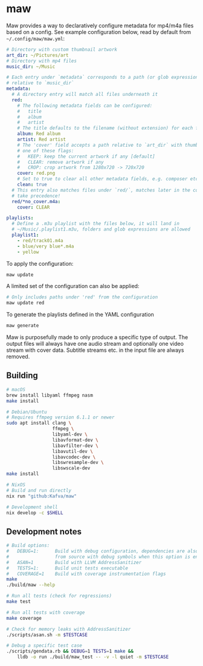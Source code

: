 # maw
Maw provides a way to declaratively configure metadata for mp4/m4a files based
on a config. See example configuration below, read by default from
`~/.config/maw/maw.yml`:

```yaml
# Directory with custom thumbnail artwork
art_dir: ~/Pictures/art
# Directory with mp4 files
music_dir: ~/Music

# Each entry under `metadata` corresponds to a path (or glob expression)
# relative to `music_dir`
metadata:
  # A directory entry will match all files underneath it
  red:
    # The following metadata fields can be configured:
    #   title
    #   album
    #   artist
    # The title defaults to the filename (without extension) for each file.
    album: Red album
    artist: Red artist
    # The 'cover' field accepts a path relative to `art_dir` with thumbnail artwork to set or
    # one of these flags:
    #   KEEP: keep the current artwork if any [default]
    #   CLEAR: remove artwork if any
    #   CROP: crop artwork from 1280x720 -> 720x720
    cover: red.png
    # Set to true to clear all other metadata fields, e.g. composer etc.
    clean: true
  # This entry also matches files under `red/`, matches later in the configuration
  # take precedence!
  red/*no_cover.m4a:
    cover: CLEAR

playlists:
  # Define a .m3u playlist with the files below, it will land in
  # ~/Music/.playlist1.m3u, folders and glob expressions are allowed
  playlist1:
    - red/track01.m4a
    - blue/very blue*.m4a
    - yellow
```

To apply the configuration:
```bash
maw update
```

A limited set of the configuration can also be applied:
```bash
# Only includes paths under 'red' from the configuration
maw update red
```

To generate the playlists defined in the YAML configuration
```bash
maw generate
```

Maw is purposefully made to only produce a specific type of output. The
output files will always have one audio stream and optionally one video stream
with cover data. Subtitle streams etc. in the input file are always removed.

## Building

```bash
# macOS
brew install libyaml ffmpeg nasm
make install

# Debian/Ubuntu
# Requires ffmpeg version 6.1.1 or newer
sudo apt install clang \
                 ffmpeg \
                 libyaml-dev \
                 libavformat-dev \
                 libavfilter-dev \
                 libavutil-dev \
                 libavcodec-dev \
                 libswresample-dev \
                 libswscale-dev
make install

# NixOS
# Build and run directly
nix run "github:Kafva/maw"

# Development shell
nix develop -c $SHELL
```

## Development notes
```bash
# Build options:
#   DEBUG=1:      Build with debug configuration, dependencies are also built
#                 from source with debug symbols when this option is enabled
#   ASAN=1        Build with LLVM AddressSanitizer
#   TESTS=1:      Build unit tests executable
#   COVERAGE=1    Build with coverage instrumentation flags
make
./build/maw --help

# Run all tests (check for regressions)
make test

# Run all tests with coverage
make coverage

# Check for memory leaks with AddressSanitizer
./scripts/asan.sh -m $TESTCASE

# Debug a specific test case
./scripts/gendata.rb && DEBUG=1 TESTS=1 make &&
    lldb -o run ./build/maw_test -- -v -l quiet -m $TESTCASE
```
